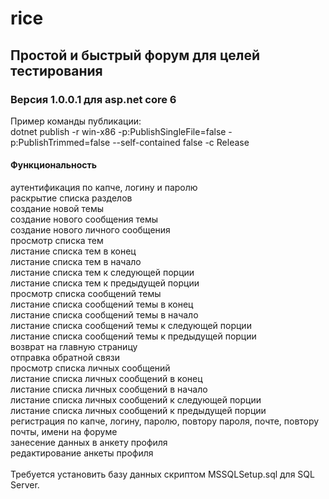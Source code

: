 # rice

## Простой и быстрый форум для целей тестирования

### Версия 1.0.0.1 для asp.net core 6

Пример команды публикации: <br>
dotnet publish -r win-x86 -p:PublishSingleFile=false -p:PublishTrimmed=false --self-contained false -c Release

#### Функциональность 
аутентификация по капче, логину и паролю<br>
раскрытие списка разделов<br>
создание новой темы<br>
создание нового сообщения темы<br>
создание нового личного сообщения<br>
просмотр списка тем<br>
листание списка тем в конец<br>
листание списка тем в начало<br>
листание списка тем к следующей порции<br>
листание списка тем к предыдущей порции<br>
просмотр списка сообщений темы<br>
листание списка сообщений темы в конец<br>
листание списка сообщений темы в начало<br>
листание списка сообщений темы к следующей порции<br>
листание списка сообщений темы к предыдущей порции<br>
возврат на главную страницу<br>
отправка обратной связи<br>
просмотр списка личных сообщений<br>
листание списка личных сообщений в конец<br>
листание списка личных сообщений в начало<br>
листание списка личных сообщений к следующей порции<br>
листание списка личных сообщений к предыдущей порции<br>
регистрация по капче, логину, паролю, повтору пароля, почте, повтору почты, имени на форуме<br>
занесение данных в анкету профиля<br>
редактирование анкеты профиля<br>
<br>
Требуется установить базу данных скриптом MSSQLSetup.sql для SQL Server.
